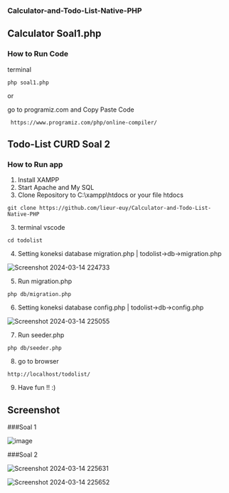 
### Calculator-and-Todo-List-Native-PHP
## Calculator Soal1.php
### How to Run Code
terminal
```
php soal1.php
```
or

go to programiz.com and Copy Paste Code

```
 https://www.programiz.com/php/online-compiler/
```
## Todo-List CURD Soal 2
### How to Run app
1. Install XAMPP
2. Start Apache and My SQL
3. Clone Repository to C:\xampp\htdocs or your file htdocs
```
git clone https://github.com/lieur-euy/Calculator-and-Todo-List-Native-PHP
```
3. terminal vscode
```
cd todolist 
```
4. Setting koneksi database migration.php | todolist->db->migration.php

![Screenshot 2024-03-14 224733](https://github.com/lieur-euy/Calculator-and-Todo-List-Native-PHP/assets/57533243/f02e2f90-fd35-47e8-b983-da371f5fb8d7)

5. Run migration.php
```
php db/migration.php
```
6. Setting koneksi database config.php | todolist->db->config.php

![Screenshot 2024-03-14 225055](https://github.com/lieur-euy/Calculator-and-Todo-List-Native-PHP/assets/57533243/1d98432e-d825-4ba0-9ad9-a7a81ea469c6)

7. Run seeder.php
```
php db/seeder.php
```
8. go to browser
```
http://localhost/todolist/
```
9. Have fun !! :)

## Screenshot
###Soal 1

![image](https://github.com/lieur-euy/Calculator-and-Todo-List-Native-PHP/assets/57533243/e995d306-633e-408e-8456-3b1a7dbf653f)

###Soal 2

![Screenshot 2024-03-14 225631](https://github.com/lieur-euy/Calculator-and-Todo-List-Native-PHP/assets/57533243/e525ea0d-5656-4d95-9a1e-03725c902424)

![Screenshot 2024-03-14 225652](https://github.com/lieur-euy/Calculator-and-Todo-List-Native-PHP/assets/57533243/2434c6aa-aa44-49d9-8752-21e4d332adf0)



